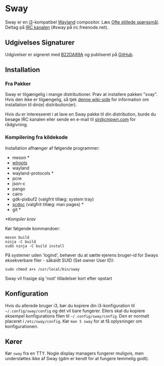 # Sway

Sway er en [i3](https://i3wm.org/)-kompatibel [Wayland](http://wayland.freedesktop.org/) compositor.
Læs [Ofte stillede spørgsmål](https://github.com/swaywm/sway/wiki).
Deltag på [IRC kanalen](http://webchat.freenode.net/?channels=sway&uio=d4) (#sway på irc.freenode.net).

## Udgivelses Signaturer

Udgivelser er signeret med [B22DA89A](http://pgp.mit.edu/pks/lookup?op=vindex&search=0x52CB6609B22DA89A)
og publiseret på [GitHub](https://github.com/swaywm/sway/releases).

## Installation

### Fra Pakker

Sway er tilgængelig i mange distributioner. Prøv at installere pakken "svay". Hvis den ikke er tilgængelig, så tjek [denne wiki-side](https://github.com/swaywm/sway/wiki/Unsupported-packages)
for information om installation til din(e) distribution(er).

Hvis du er interesseret i at lave en Sway pakke til din distribution, burde du besøge IRC
kanalen eller sende en e-mail til sir@cmpwn.com for rådgivning.

### Kompilering fra kildekode

Installation afhænger af følgende programmer:

* meson \*
* [wlroots](https://github.com/swaywm/wlroots)
* wayland
* wayland-protocols \*
* pcre
* json-c
* pango
* cairo
* gdk-pixbuf2 (valgfrit tillæg: system tray)
* [scdoc](https://git.sr.ht/~sircmpwn/scdoc) (valgfrit tillæg: man pages) \*
* git \*

_\*Kompiler krav_

Kør følgende kommandoer:

    meson build
    ninja -C build
    sudo ninja -C build install

På systemer uden 'logind', behøver du at sætte ejerens bruger-id for Sways eksekverbare filer - såkaldt SUID (Set owner User ID):

    sudo chmod a+s /usr/local/bin/sway

Sway vil frasige sig 'root' tilladelser kort efter opstart

## Konfiguration

Hvis du allerede bruger i3, bør du kopiere din i3-konfiguration til `~/.config/sway/config` og
det vil bare fungerer. Ellers skal du kopiere eksempel konfigurations filen til
`~/.config/sway/config`. Den er normalt placeret i `/etc/sway/config`.
Kør `man 5 sway` for at få oplysninger om konfigurationen.

## Kører

Kør `sway` fra en TTY. Nogle display managers fungerer muligvis, men understøttes ikke af
Sway (gdm er kendt for at fungere temmelig godt).

